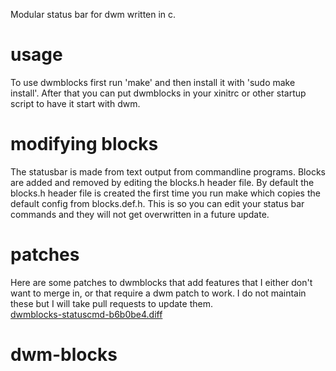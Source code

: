 Modular status bar for dwm written in c.
# usage
To use dwmblocks first run 'make' and then install it with 'sudo make install'.
After that you can put dwmblocks in your xinitrc or other startup script to have it start with dwm.
# modifying blocks
The statusbar is made from text output from commandline programs.
Blocks are added and removed by editing the blocks.h header file.
By default the blocks.h header file is created the first time you run make which copies the default config from blocks.def.h.
This is so you can edit your status bar commands and they will not get overwritten in a future update.
# patches
Here are some patches to dwmblocks that add features that I either don't want to merge in, or that require a dwm patch to work.
I do not maintain these but I will take pull requests to update them.
<br>
<a href=https://gist.github.com/IGeraGera/e4a5583b91b3eec2e81fdceb44dea717>dwmblocks-statuscmd-b6b0be4.diff</a>
# dwm-blocks
